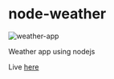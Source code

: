 # node-weather

![weather-app](https://user-images.githubusercontent.com/8030614/87886778-3e3e6300-ca28-11ea-939a-355b1c63c697.png)

Weather app using nodejs

Live [here](https://nadavshaar-node-weather.herokuapp.com/)
